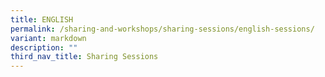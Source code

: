 ```yaml
---
title: ENGLISH
permalink: /sharing-and-workshops/sharing-sessions/english-sessions/
variant: markdown
description: ""
third_nav_title: Sharing Sessions
---
```

